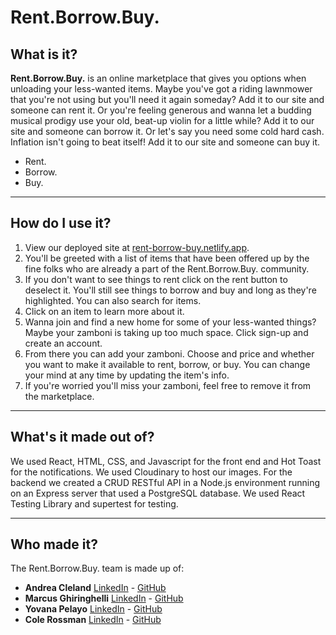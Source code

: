 # Rent.Borrow.Buy.

## What is it?

**Rent.Borrow.Buy.** is an online marketplace that gives you options when unloading your less-wanted items. Maybe you've got a riding lawnmower that you're not using but you'll need it again someday? Add it to our site and someone can rent it. Or you're feeling generous and wanna let a budding musical prodigy use your old, beat-up violin for a little while? Add it to our site and someone can borrow it. Or let's say you need some cold hard cash. Inflation isn't going to beat itself! Add it to our site and someone can buy it.
- Rent.
- Borrow.
- Buy.

---
## How do I use it?
1. View our deployed site at [rent-borrow-buy.netlify.app](https://rent-borrow-buy.netlify.app).
2. You'll be greeted with a list of items that have been offered up by the fine folks who are already a part of the Rent.Borrow.Buy. community.
3. If you don't want to see things to rent click on the rent button to deselect it. You'll still see things to borrow and buy and long as they're highlighted. You can also search for items.
4. Click on an item to learn more about it.
5. Wanna join and find a new home for some of your less-wanted things? Maybe your zamboni is taking up too much space. Click sign-up and create an account.
6. From there you can add your zamboni. Choose and price and whether you want to make it available to rent, borrow, or buy. You can change your mind at any time by updating the item's info.
7. If you're worried you'll miss your zamboni, feel free to remove it from the marketplace. 

---
## What's it made out of?
We used React, HTML, CSS, and Javascript for the front end and Hot Toast for the notifications.
We used Cloudinary to host our images.
For the backend we created a CRUD RESTful API in a Node.js environment running on an Express server that used a PostgreSQL database.
We used React Testing Library and supertest for testing.

---
## Who made it?
The Rent.Borrow.Buy. team is made up of:
- **Andrea Cleland** [LinkedIn](https://www.linkedin.com/in/andrea-cleland/) - [GitHub](https://github.com/acleland)
- **Marcus Ghiringhelli** [LinkedIn](https://www.linkedin.com/in/marcus-ghiringhelli/) - [GitHub](https://github.com/m-ghiringhelli)
- **Yovana Pelayo** [LinkedIn](https://www.linkedin.com/in/yovana-pelayo/) - [GitHub](https://github.com/yovana-pelayo)
- **Cole Rossman** [LinkedIn](https://www.linkedin.com/in/cole-rossman/) - [GitHub](https://github.com/Cole-Rossman)

